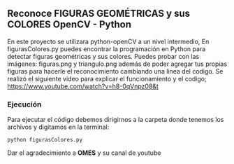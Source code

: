 ## Reconoce FIGURAS GEOMÉTRICAS y sus COLORES OpenCV - Python

En este proyecto se utilizara python-openCV a un nivel intermedio, En figurasColores.py puedes encontrar la programación en Python para detectar figuras geométricas y sus colores. Puedes probar con las imágenes:
figuras.png y triangulo.png además de poder agregar tus propias figuras para hacerle el reconocimiento cambiando una linea del codigo.
Se realizó el siguiente video para explicar el funcionamiento y el codigo; https://www.youtube.com/watch?v=h8-0qVnpz08&t

### Ejecución
Para ejecutar el código debemos dirigirnos a la carpeta donde tenemos los archivos y digitamos en la terminal:

```python figurasColores.py```

Dar el agradecimiento a **OMES** y su canal de youtube

